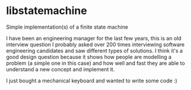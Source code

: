 # libstatemachine
Simple implementation(s) of a finite state machine

I have been an engineering manager for the last few years, this is an old interview question I probably asked over 200 times interviewing software engineering candidates and saw different types of solutions. I think it's a good design question because it shows how people are modelling a problem (a simple one in this case) and how well and fast they are able to understand a new concept and implement it.

I just bought a mechanical keyboard and wanted to write some code :)
